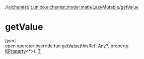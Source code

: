 //[alchemist](../../../index.md)/[it.unibo.alchemist.model.math](../index.md)/[LazyMutable](index.md)/[getValue](get-value.md)

# getValue

[jvm]\
open operator override fun [getValue](get-value.md)(thisRef: [Any](https://kotlinlang.org/api/latest/jvm/stdlib/kotlin/-any/index.html)?, property: [KProperty](https://kotlinlang.org/api/latest/jvm/stdlib/kotlin.reflect/-k-property/index.html)<*>): [T](index.md)
